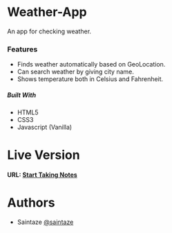 # Weather-App
An app for checking weather. 

### Features
+ Finds weather automatically based on GeoLocation.
+ Can search weather by giving city name.
+ Shows temperature both in Celsius and Fahrenheit.

##### Built With
+ HTML5
+ CSS3
+ Javascript (Vanilla)

# Live Version
#### URL: [Start Taking Notes](https://note-taking.ayezahmed.now.sh )

# Authors
+ Saintaze [@saintaze](https://github.com/saintaze/)


